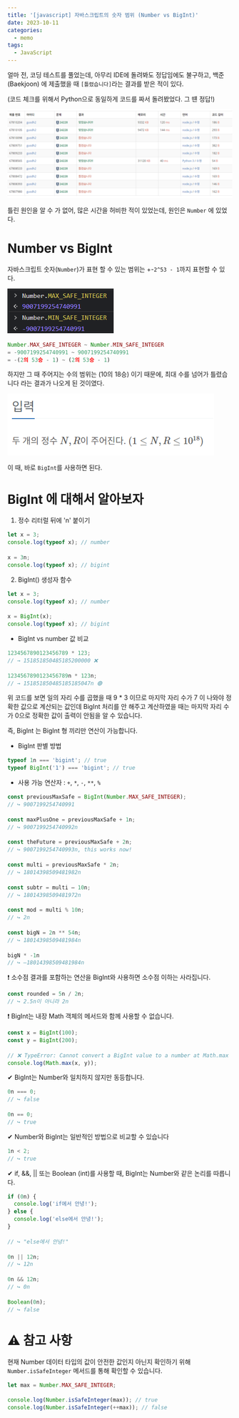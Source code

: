 ```yaml
---
title: '[javascript] 자바스크립트의 숫자 범위 (Number vs BigInt)'
date: 2023-10-11
categories:
  - memo
tags:
  - JavaScript
---
```


얼마 전, 코딩 테스트를 풀었는데, 아무리 IDE에 돌려봐도 정답임에도 불구하고, 백준(Baekjoon) 에 제출했을 때 `[틀렸습니다]`라는 결과를 받은 적이 있다.

(코드 체크를 위해서 Python으로 동일하게 코드를 짜서 돌려봤었다. 그 떈 정답!)

![](images/Pasted%20image%2020231011150118.png)

틀린 원인을 알 수 가 없어, 많은 시간을 허비한 적이 있었는데, 원인은 `Number` 에 있었다.

# Number vs BigInt

자바스크립트 숫자(`Number`)가 표현 할 수 있는 범위는 +-`2^53 - 1`까지 표현할 수 있다.

![](images/Pasted%20image%2020231011151011.png)

```js
Number.MAX_SAFE_INTEGER ~ Number.MIN_SAFE_INTEGER
= -9007199254740991 ~ 9007199254740991
= -(2의 53승 - 1) ~ (2의 53승 - 1)
```

하지만 그 때 주어지는 수의 범위는 (10의 18승) 이기 때문에, 최대 수를 넘어가 틀렸습니다 라는 결과가 나오게 된 것이였다.

![](images/Pasted%20image%2020231011150731.png)

이 때, 바로 `BigInt`를 사용하면 된다.

# BigInt 에 대해서 알아보자

1. 정수 리터럴 뒤에 'n' 붙이기

```js
let x = 3;
console.log(typeof x); // number

x = 3n;
console.log(typeof x); // bigint
```

2. BigInt() 생성자 함수

```js
let x = 3;
console.log(typeof x); // number

x = BigInt(x);
console.log(typeof x); // bigint
```

- BigInt vs number 값 비교

```js
1234567890123456789 * 123;
// → 151851850485185200000 ❌

1234567890123456789n * 123n;
// → 151851850485185185047n 🟢
```

위 코드를 보면 일의 자리 수를 곱했을 때 9 \* 3 이므로 마지막 자리 수가 7 이 나와야 정확한 값으로 계산되는 값인데 BigInt 처리를 안 해주고 계산하였을 때는 마지막 자리 수가 0으로 정확한 값이 출력이 안됨을 알 수 있습니다.

즉, BigInt 는 BigInt 형 끼리만 연산이 가능합니다.

- BigInt 판별 방법

```js
typeof 1n === 'bigint'; // true
typeof BigInt('1') === 'bigint'; // true
```

- 사용 가능 연산자 : `+`, `*`, `-`, `**`, `% `

```js
const previousMaxSafe = BigInt(Number.MAX_SAFE_INTEGER);
// ↪ 9007199254740991

const maxPlusOne = previousMaxSafe + 1n;
// ↪ 9007199254740992n

const theFuture = previousMaxSafe + 2n;
// ↪ 9007199254740993n, this works now!

const multi = previousMaxSafe * 2n;
// ↪ 18014398509481982n

const subtr = multi – 10n;
// ↪ 18014398509481972n

const mod = multi % 10n;
// ↪ 2n

const bigN = 2n ** 54n;
// ↪ 18014398509481984n

bigN * -1n
// ↪ –18014398509481984n
```

❗ 소수점 결과를 포함하는 연산을 BigInt와 사용하면 소수점 이하는 사라집니다.

```js
const rounded = 5n / 2n;
// ↪ 2.5n이 아니라 2n
```

❗ BigInt는 내장 Math 객체의 메서드와 함께 사용할 수 없습니다.

```js
const x = BigInt(100);
const y = BigInt(200);

// ❌ TypeError: Cannot convert a BigInt value to a number at Math.max (<anonymous>)
console.log(Math.max(x, y));
```

✔ BigInt는 Number와 일치하지 않지만 동등합니다.

```js
0n === 0;
// ↪ false

0n == 0;
// ↪ true
```

✔ Number와 BigInt는 일반적인 방법으로 비교할 수 있습니다

```js
1n < 2;
// ↪ true
```

✔ if, &&, || 또는 Boolean (int)를 사용할 때, BigInt는 Number와 같은 논리를 따릅니다.

```js
if (0n) {
  console.log('if에서 안녕!');
} else {
  console.log('else에서 안녕!');
}

// ↪ "else에서 안녕!"

0n || 12n;
// ↪ 12n

0n && 12n;
// ↪ 0n

Boolean(0n);
// ↪ false
```

# ⚠️ 참고 사항

현재 Number 데이터 타입의 값이 안전한 값인지 아닌지 확인하기 위해 `Number.isSafeInteger` 메서드를 통해 확인할 수 있습니다.

```js
let max = Number.MAX_SAFE_INTEGER;

console.log(Number.isSafeInteger(max)); // true
console.log(Number.isSafeInteger(++max)); // false
```
